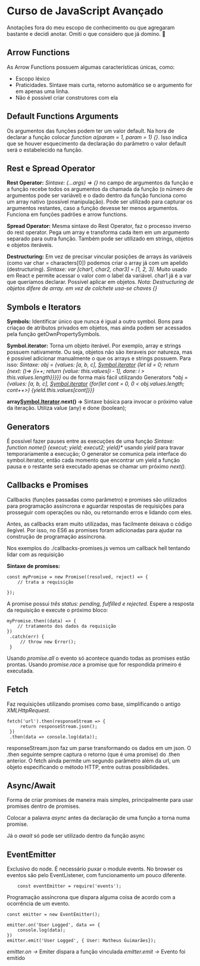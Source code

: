 # Curso de JavaScript Avançado

Anotações fora do meu escopo de conhecimento ou que agregaram bastante e decidi anotar. Omiti o que considero que já domino. 📖

##

## Arrow Functions
As Arrow Functions possuem algumas características únicas, como:
- Escopo léxico
- Praticidades. Sintaxe mais curta, retorno automático se o argumento for em apenas uma linha.
- Não é possível criar construtores com ela

## Default Functions Arguments
Os argumentos das funções podem ter um valor default. Na hora de declarar a função colocar *function a(param = 1, param = 1) {}*. Isso indica que se houver esquecimento da declaração do parâmetro o valor default será o estabelecido na função.

##

## Rest e Spread Operator

**Rest Operator:** *Sintaxe: (...args) => {}* no campo de argumentos da função e a função recebe todos os argumentos da chamada da função (o número de argumentos pode ser variável) e o dado dentro da função funciona como um array nativo (possível manipulação). Pode ser utilizado para capturar os argumentos restantes, caso a função devesse ter menos argumentos. Funciona em funções padrões e arrow functions.

**Spread Operator:** Mesma sintaxe do Rest Operator, faz o processo inverso do rest operator. Pega um array e transforma cada item em um argumento separado para outra função. Também pode ser utilizado em strings, objetos e objetos iteráveis.

**Destructuring:** Em vez de precisar vincular posições de arrays às variáveis (como var char = characters[0]) podemos criar o array já com um apelido (destructuring). *Sintaxe: var [char1, char2, char3] = [1, 2, 3]*. Muito usado em React e permite acessar o valor com o label da variável. char1 já é a var que queríamos declarar. Possível aplicar em objetos. *Nota: Destructuring de objetos difere de array. em vez de colchete usa-se chaves {}*

## Symbols e Iterators

**Symbols:** Identificar único que nunca é igual a outro symbol. Bons para criaçao de atributos privados em objetos, mas ainda podem ser acessados pela função getOwnPropertySymbols.

**Symbol.iterator:** Torna um objeto iterável. Por exemplo, array e strings possuem nativamente. Ou seja, objetos não são iteraveis por natureza, mas é possível adicionar manualmente o que os arrays e strings possuem. Para isso: *Sintaxe: obj = {values: [a, b, c], [Symbol.iterator]() {let id = 0; return {next: ()=> {i++; return {value: this.values[i - 1], done: i > this.values.length}}}}}* ou de forma mais fácil utilizando Generators **obj = {values: [a, b, c], *[Symbol.iterator]() {for(let cont = 0, 0 < obj.values.length; cont++>) {yield.this.values[cont]}}}**

**array[Symbol.Iterator]().next() ->** Sintaxe básica para invocar o próximo value da iteração. Utiliza value (any) e done (boolean);


## Generators

É possível fazer pauses entre as execuções de uma função **Sintaxe: function* nome() {execut; yield; execut2; yield}** usando *yield* para travar temporariamente a execução; O generator se comunica pela interface do symbol.iterator, então cada momento que encontrar um yield a função pausa e o restante será executado apenas se chamar um próximo *next()*.

## Callbacks e Promises

Callbacks (funções passadas como parâmetro) e promises são utilizados para programação assíncrona e aguardar respostas de requisições para prosseguir com operações ou não, ou retornando erros e lidando com eles. 

Antes, as callbacks eram muito utilizadas, mas facilmente deixava o código ilegível. Por isso, no ES6 as promises foram adicionadas para ajudar na construção de programação assíncrona. 

Nos exemplos do ./callbacks-promises.js vemos um callback hell tentando lidar com as requisição

**Sintaxe de promises:**
```
const myPromise = new Promise((resolved, reject) => {
    // trata a requisição
    
});
```

A promise possui *três status: pending, fulfilled e rejected.*
Espere a resposta da requisição e execute o próximo bloco:

```
myPromise.then((data) => {
    // tratamento dos dados da requisição
})
 .catch(err) {
     // throw new Error();
 }
 ```

 Usando *promise.all* o evento só acontece quando todas as promises estão prontas. Usando *promise.race* a promise que for respondida primeiro é executada.

 ## Fetch

 Faz requisições utilizando promises como base, simplificando o antigo *XMLHttpRequest*.

```
fetch('url').then(responseStream => {
     return responseStream.json();
 })
 .then(data => console.log(data));
```

responseStream.json faz um parse transformando os dados em um json. O .then seguinte sempre captura o retorno (que é uma promise) do .then anterior. O fetch ainda permite um segundo parâmetro além da url, um objeto especificando o método HTTP, entre outras possibilidades.

## Async/Await

Forma de criar promises de maneira mais simples, principalmente para usar promises dentro de promises. 

Colocar a palavra *async* antes da declaração de uma função a torna numa promise.

Já o *await* só pode ser utilizado dentro da função async

## EventEmitter

Exclusivo do node. É necessário puxar o module events. No browser os eventos são pelo EventListener, com funcionamento um pouco diferente.

```
    const eventEmitter = require('events');
```

Programação assíncrona que dispara alguma coisa de acordo com a ocorrência de um evento.

```
const emitter = new EventEmitter();

emitter.on('User Logged', data => {
    console.log(data);
})
emitter.emit('User Logged', { User: Matheus Guimarães});
```

*emitter.on ->* Emiter dispara a função vinculada
*emitter.emit ->* Evento foi emitido

